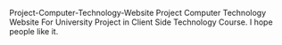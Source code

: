 Project-Computer-Technology-Website
Project Computer Technology Website For University Project in Client Side Technology Course. I hope people like it.
